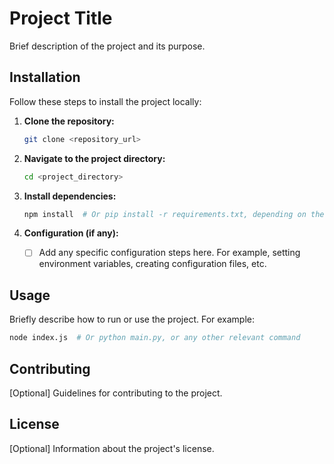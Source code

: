 # Project Title

Brief description of the project and its purpose.

## Installation

Follow these steps to install the project locally:

1.  **Clone the repository:**

    ```bash
    git clone <repository_url>
    ```

2.  **Navigate to the project directory:**

    ```bash
    cd <project_directory>
    ```

3.  **Install dependencies:**

    ```bash
    npm install  # Or pip install -r requirements.txt, depending on the project
    ```

4.  **Configuration (if any):**

    *   [ ]  Add any specific configuration steps here.  For example, setting environment variables, creating configuration files, etc.

## Usage

Briefly describe how to run or use the project.  For example:

```bash
node index.js  # Or python main.py, or any other relevant command
```

## Contributing

[Optional] Guidelines for contributing to the project.

## License

[Optional] Information about the project's license.
